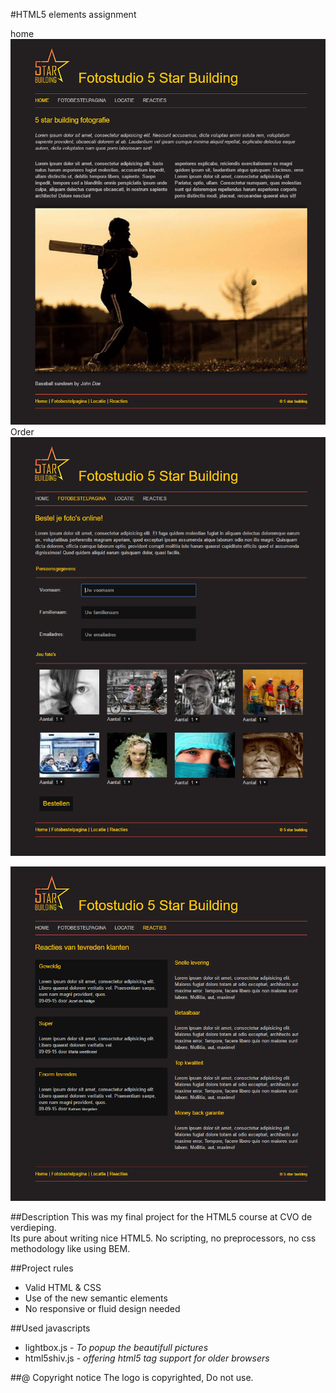 #HTML5 elements assignment

home  
![alt text](cover-home.jpg "HTML5 elements")  
Order  
![alt text](cover-bestel.jpg "HTML5 elements")  

![alt text](cover-reacties.jpg "HTML5 elements")

##Description
This was my final project for the HTML5 course at CVO de verdieping.  
Its pure about writing nice HTML5. No scripting, no preprocessors, no css methodology like using BEM.

##Project rules
* Valid HTML & CSS
* Use of the new semantic elements
* No responsive or fluid design needed

##Used javascripts
* lightbox.js - _To popup the beautifull pictures_
* html5shiv.js - _offering html5 tag support for older browsers_

##@ Copyright notice
The logo is copyrighted, Do not use.